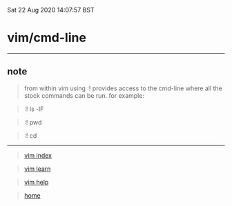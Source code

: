 Sat 22 Aug 2020 14:07:57 BST

# vim/cmd-line
___

## note

> from within vim using :! provides access to the cmd-line where all the stock commands can be run. for example:

> :! ls -lF

> :! pwd

> :! cd

___

> [vim index](./vi-index.md)

> [vim learn](./vi-learn.md)

> [vim help](./vi-help.md)

> [home](./home.md)
